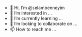- 👋 Hi, I’m @selambenneyim
- 👀 I’m interested in ...
- 🌱 I’m currently learning ...
- 💞️ I’m looking to collaborate on ...
- 📫 How to reach me ...

<!---
selambenneyim/selambenneyim is a ✨ special ✨ repository because its `README.md` (this file) appears on your GitHub profile.
You can click the Preview link to take a look at your changes.
--->
